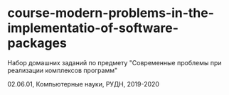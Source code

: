 # course-modern-problems-in-the-implementatio-of-software-packages
Набор домашних заданий по предмету "Современные проблемы при реализации комплексов программ"

02.06.01, Компьютерные науки, РУДН, 2019-2020
